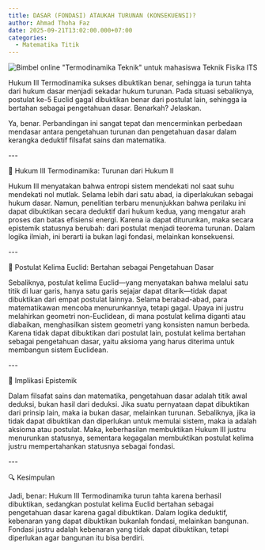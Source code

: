 ```yaml
---
title: DASAR (FONDASI) ATAUKAH TURUNAN (KONSEKUENSI)?
author: Ahmad Thoha Faz
date: 2025-09-21T13:02:00.000+07:00
categories:
  - Matematika Titik
---
```

![Bimbel online "Termodinamika Teknik" untuk  mahasiswa Teknik Fisika ITS](/images/uploads/whatsapp-image-2025-09-13-at-05.30.10_bf741bfb.jpg "Bimbel online \"Termodinamika Teknik\" untuk  mahasiswa Teknik Fisika ITS")

Hukum III Termodinamika sukses dibuktikan benar, sehingga ia turun tahta dari hukum dasar menjadi sekadar hukum turunan. Pada situasi sebaliknya, postulat ke-5 Euclid gagal dibuktikan benar dari postulat lain, sehingga ia bertahan sebagai pengetahuan dasar. Benarkah? Jelaskan.



Ya, benar. Perbandingan ini sangat tepat dan mencerminkan perbedaan mendasar antara pengetahuan turunan dan pengetahuan dasar dalam kerangka deduktif filsafat sains dan matematika.



\---



🔁 Hukum III Termodinamika: Turunan dari Hukum II



Hukum III menyatakan bahwa entropi sistem mendekati nol saat suhu mendekati nol mutlak. Selama lebih dari satu abad, ia diperlakukan sebagai hukum dasar. Namun, penelitian terbaru menunjukkan bahwa perilaku ini dapat dibuktikan secara deduktif dari hukum kedua, yang mengatur arah proses dan batas efisiensi energi. Karena ia dapat diturunkan, maka secara epistemik statusnya berubah: dari postulat menjadi teorema turunan. Dalam logika ilmiah, ini berarti ia bukan lagi fondasi, melainkan konsekuensi.



\---



📐 Postulat Kelima Euclid: Bertahan sebagai Pengetahuan Dasar



Sebaliknya, postulat kelima Euclid—yang menyatakan bahwa melalui satu titik di luar garis, hanya satu garis sejajar dapat ditarik—tidak dapat dibuktikan dari empat postulat lainnya. Selama berabad-abad, para matematikawan mencoba menurunkannya, tetapi gagal. Upaya ini justru melahirkan geometri non-Euclidean, di mana postulat kelima diganti atau diabaikan, menghasilkan sistem geometri yang konsisten namun berbeda. Karena tidak dapat dibuktikan dari postulat lain, postulat kelima bertahan sebagai pengetahuan dasar, yaitu aksioma yang harus diterima untuk membangun sistem Euclidean.

\---



🧠 Implikasi Epistemik



Dalam filsafat sains dan matematika, pengetahuan dasar adalah titik awal deduksi, bukan hasil dari deduksi. Jika suatu pernyataan dapat dibuktikan dari prinsip lain, maka ia bukan dasar, melainkan turunan. Sebaliknya, jika ia tidak dapat dibuktikan dan diperlukan untuk memulai sistem, maka ia adalah aksioma atau postulat. Maka, keberhasilan membuktikan Hukum III justru menurunkan statusnya, sementara kegagalan membuktikan postulat kelima justru mempertahankan statusnya sebagai fondasi.



\---



🔍 Kesimpulan



Jadi, benar: Hukum III Termodinamika turun tahta karena berhasil dibuktikan, sedangkan postulat kelima Euclid bertahan sebagai pengetahuan dasar karena gagal dibuktikan. Dalam logika deduktif, kebenaran yang dapat dibuktikan bukanlah fondasi, melainkan bangunan. Fondasi justru adalah kebenaran yang tidak dapat dibuktikan, tetapi diperlukan agar bangunan itu bisa berdiri.
